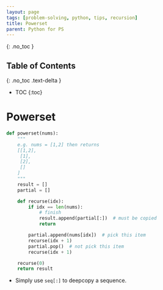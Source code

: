```yaml
---
layout: page
tags: [problem-solving, python, tips, recursion]
title: Powerset
parent: Python for PS
---
```


{: .no_toc }
## Table of Contents
{: .no_toc .text-delta }
- TOC
{:toc}

# Powerset

``` python
def powerset(nums):
    """
    e.g. nums = [1,2] then returns
    [[1,2],
     [1],
     [2],
     []
    ]
    """
    result = []
    partial = []

    def recurse(idx):
        if idx == len(nums):
            # finish
            result.append(partial[:])  # must be copied
            return

        partial.append(nums[idx])  # pick this item
        recurse(idx + 1)
        partial.pop()  # not pick this item
        recurse(idx + 1)

    recurse(0)
    return result
```

 - Simply use `seq[:]` to deepcopy a sequence.
